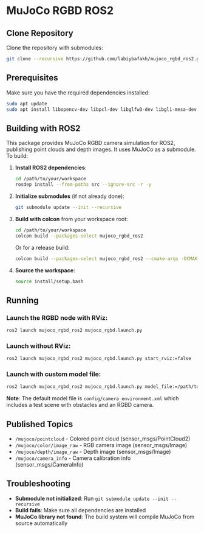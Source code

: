# MuJoCo RGBD ROS2

## Clone Repository

Clone the repository with submodules:

```bash
git clone --recursive https://github.com/labiybafakh/mujoco_rgbd_ros2.git
```

## Prerequisites

Make sure you have the required dependencies installed:

```bash
sudo apt update
sudo apt install libopencv-dev libpcl-dev libglfw3-dev libgl1-mesa-dev
```

## Building with ROS2

This package provides MuJoCo RGBD camera simulation for ROS2, publishing point clouds and depth images. It uses MuJoCo as a submodule. To build:

1. **Install ROS2 dependencies**:
   ```bash
   cd /path/to/your/workspace
   rosdep install --from-paths src --ignore-src -r -y
   ```

2. **Initialize submodules** (if not already done):
   ```bash
   git submodule update --init --recursive
   ```

3. **Build with colcon** from your workspace root:
   ```bash
   cd /path/to/your/workspace
   colcon build --packages-select mujoco_rgbd_ros2
   ```

   Or for a release build:
   ```bash
   colcon build --packages-select mujoco_rgbd_ros2 --cmake-args -DCMAKE_BUILD_TYPE=Release
   ```

4. **Source the workspace**:
   ```bash
   source install/setup.bash
   ```

## Running

### Launch the RGBD node with RViz:
```bash
ros2 launch mujoco_rgbd_ros2 mujoco_rgbd.launch.py
```

### Launch without RViz:
```bash
ros2 launch mujoco_rgbd_ros2 mujoco_rgbd.launch.py start_rviz:=false
```

### Launch with custom model file:
```bash
ros2 launch mujoco_rgbd_ros2 mujoco_rgbd.launch.py model_file:=/path/to/your/model.xml
```

**Note**: The default model file is `config/camera_environment.xml` which includes a test scene with obstacles and an RGBD camera.

## Published Topics

- `/mujoco/pointcloud` - Colored point cloud (sensor_msgs/PointCloud2)
- `/mujoco/color/image_raw` - RGB camera image (sensor_msgs/Image)
- `/mujoco/depth/image_raw` - Depth image (sensor_msgs/Image)
- `/mujoco/camera_info` - Camera calibration info (sensor_msgs/CameraInfo)

## Troubleshooting

- **Submodule not initialized**: Run `git submodule update --init --recursive`
- **Build fails**: Make sure all dependencies are installed
- **MuJoCo library not found**: The build system will compile MuJoCo from source automatically